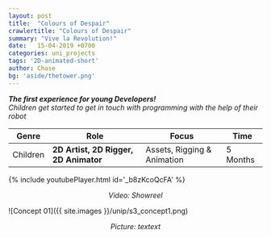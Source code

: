 ```yaml
---
layout: post
title:  "Colours of Despair"
crawlertitle: "Colours of Despair"
summary: "Vive la Revolution!"
date:   15-04-2019 +0700
categories: uni_projects
tags: '2D-animated-short'
author: Chase
bg: 'aside/thetower.png'
---
```

*__The first experience for young Developers!__ <br>
Children get started to get in touch with programming with the help of their robot*

Genre | Role | Focus | Time |
------------ | -------------| -------- |----|
Children | **2D Artist, 2D Rigger, 2D Animator** | Assets, Rigging & Animation | 5 Months |


{% include youtubePlayer.html id='_b8zKcoQcFA' %}
<p align="center"><i> Video: Showreel </i></p> 

![Concept 01]({{ site.images }}/unip/s3_concept1.png)
<p align="center"><i>Picture: textext </i></p>
